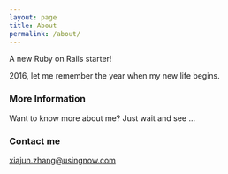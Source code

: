 ```yaml
---
layout: page
title: About
permalink: /about/
---
```


A new Ruby on Rails starter!

2016, let me remember the year when my new life begins. 

### More Information

Want to know more about me? Just wait and see ...

### Contact me

[xiajun.zhang@usingnow.com](mailto:xiajun.zhang@usingnow.com)